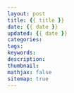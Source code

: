 ```yaml
---
layout: post
title: {{ title }}
date: {{ date }}
updated: {{ date }}
categories: 
tags: 
keywords: 
description: 
thumbnail: 
mathjax: false
sitemap: true
---
```



